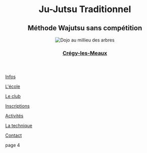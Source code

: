 <!DOCTYPE html>
<html lang="fr">

<head>
    <meta charset="UTF-8">
    <meta name="viewport" content="width=device-width, initial-scale=1.0">
    <link rel="stylesheet" href="./fichier CSS/reset.css">
  <link rel="stylesheet" href="./fichier CSS/stylesamouraî.css">
  <link rel="stylesheet" href="./fichier CSS/style.css">
  <link rel="stylesheet" href="./fichier CSS/stylepageaccueil.css">
  <link rel="stylesheet" href="./fichier CSS/typo.css">
    <title>Activites</title>
</head>

<body>
    <main>
        <header>
            <h1 class="titre1">Ju-Jutsu Traditionnel</h1>
            <h2 class="titre2">Méthode Wajutsu sans compétition</h2>
            <img class="imgtitre" src="./img samourai/baniere.webp" alt="Dojo au millieu des arbres">
            <h3 class="sous"> <a
                href="https://www.google.com/maps/place//data=!4m2!3m1!1s0x47e8a04c9567e68d:0xe1ee84e3a4b818a2?sa=X&ved=1t:8290&ictx=111"
                target="_blank">Crégy-les-Meaux</a></h3>
        </header>
        <div>
            <nav class="vaflex">
                <p class="menu"><a href="info.html">Infos</a></p>
                <p class="menu"><a href="ecole.html">L'école</a></p>
                <p class="menu"><a href="club.html">Le club</a></p>
                <p class="menu"><a href="inscription.html">Inscriptions</a></p>
                <p class="menu"><a href="activites.html">Activités</a></p>
                <p class="menu"><a href="technique.html">La technique</a></p>
                <p class="menu"><a href="contac.html">Contact</a></p>
            </nav>
        </div>
        page 4
    </main>
</body>